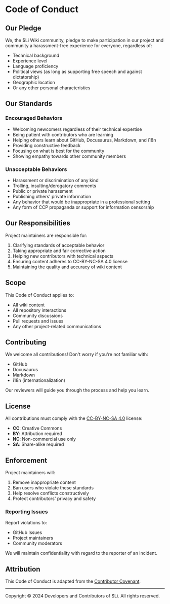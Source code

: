 # Code of Conduct

## Our Pledge

We, the $Li Wiki community, pledge to make participation in our project and community a harassment-free experience for everyone, regardless of:

- Technical background
- Experience level
- Language proficiency
- Political views (as long as supporting free speech and against dictatorship)
- Geographic location
- Or any other personal characteristics

## Our Standards

### Encouraged Behaviors

- Welcoming newcomers regardless of their technical expertise
- Being patient with contributors who are learning
- Helping others learn about GitHub, Docusaurus, Markdown, and i18n
- Providing constructive feedback
- Focusing on what is best for the community
- Showing empathy towards other community members

### Unacceptable Behaviors

- Harassment or discrimination of any kind
- Trolling, insulting/derogatory comments
- Public or private harassment
- Publishing others' private information
- Any behavior that would be inappropriate in a professional setting
- Any form of CCP propaganda or support for information censorship

## Our Responsibilities

Project maintainers are responsible for:

1. Clarifying standards of acceptable behavior
2. Taking appropriate and fair corrective action
3. Helping new contributors with technical aspects
4. Ensuring content adheres to CC-BY-NC-SA 4.0 license
5. Maintaining the quality and accuracy of wiki content

## Scope

This Code of Conduct applies to:

- All wiki content
- All repository interactions
- Community discussions
- Pull requests and issues
- Any other project-related communications

## Contributing

We welcome all contributions! Don't worry if you're not familiar with:

- GitHub
- Docusaurus
- Markdown
- i18n (internationalization)

Our reviewers will guide you through the process and help you learn.

## License

All contributions must comply with the [CC-BY-NC-SA 4.0](https://creativecommons.org/licenses/by-nc-sa/4.0/) license:

- **CC**: Creative Commons
- **BY**: Attribution required
- **NC**: Non-commercial use only
- **SA**: Share-alike required

## Enforcement

Project maintainers will:

1. Remove inappropriate content
2. Ban users who violate these standards
3. Help resolve conflicts constructively
4. Protect contributors' privacy and safety

### Reporting Issues

Report violations to:

- GitHub Issues
- Project maintainers
- Community moderators

We will maintain confidentiality with regard to the reporter of an incident.

## Attribution

This Code of Conduct is adapted from the [Contributor Covenant](https://www.contributor-covenant.org/version/2/0/code_of_conduct.html).

---

Copyright © 2024 Developers and Contributors of $Li. All rights reserved.
